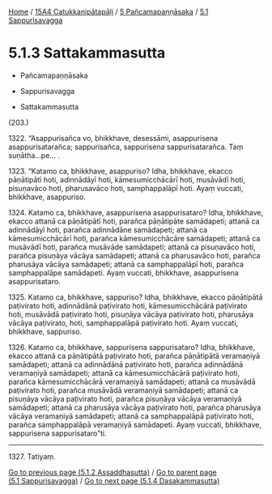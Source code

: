 
[Home](/) / [15A4 Catukkanipātapāḷi](../...md) / [5 Pañcamapaṇṇāsaka](...md) / [5.1 Sappurisavagga](../15A4/5/5.1.md)

# 5.1.3 Sattakammasutta

* Pañcamapaṇṇāsaka

* Sappurisavagga

* Sattakammasutta

(203.)

1322\. “Asappurisañca vo, bhikkhave, desessāmi, asappurisena asappurisatarañca; sappurisañca, sappurisena sappurisatarañca. Taṃ suṇātha…pe… .

1323\. “Katamo ca, bhikkhave, asappuriso? Idha, bhikkhave, ekacco pāṇātipātī hoti, adinnādāyī hoti, kāmesumicchācārī hoti, musāvādī hoti, pisuṇavāco hoti, pharusavāco hoti, samphappalāpī hoti. Ayaṃ vuccati, bhikkhave, asappuriso.

1324\. Katamo ca, bhikkhave, asappurisena asappurisataro? Idha, bhikkhave, ekacco attanā ca pāṇātipātī hoti, parañca pāṇātipāte samādapeti; attanā ca adinnādāyī hoti, parañca adinnādāne samādapeti; attanā ca kāmesumicchācārī hoti, parañca kāmesumicchācāre samādapeti; attanā ca musāvādī hoti, parañca musāvāde samādapeti; attanā ca pisuṇavāco hoti, parañca pisuṇāya vācāya samādapeti; attanā ca pharusavāco hoti, parañca pharusāya vācāya samādapeti; attanā ca samphappalāpī hoti, parañca samphappalāpe samādapeti. Ayaṃ vuccati, bhikkhave, asappurisena asappurisataro.

1325\. Katamo ca, bhikkhave, sappuriso? Idha, bhikkhave, ekacco pāṇātipātā paṭivirato hoti, adinnādānā paṭivirato hoti, kāmesumicchācārā paṭivirato hoti, musāvādā paṭivirato hoti, pisuṇāya vācāya paṭivirato hoti, pharusāya vācāya paṭivirato, hoti, samphappalāpā paṭivirato hoti. Ayaṃ vuccati, bhikkhave, sappuriso.

1326\. Katamo ca, bhikkhave, sappurisena sappurisataro? Idha, bhikkhave, ekacco attanā ca pāṇātipātā paṭivirato hoti, parañca pāṇātipātā veramaṇiyā samādapeti; attanā ca adinnādānā paṭivirato hoti, parañca adinnādānā veramaṇiyā samādapeti; attanā ca kāmesumicchācārā paṭivirato hoti, parañca kāmesumicchācārā veramaṇiyā samādapeti; attanā ca musāvādā paṭivirato hoti, parañca musāvādā veramaṇiyā samādapeti; attanā ca pisuṇāya vācāya paṭivirato hoti, parañca pisuṇāya vācāya veramaṇiyā samādapeti; attanā ca pharusāya vācāya paṭivirato hoti, parañca pharusāya vācāya veramaṇiyā samādapeti; attanā ca samphappalāpā paṭivirato hoti, parañca samphappalāpā veramaṇiyā samādapeti. Ayaṃ vuccati, bhikkhave, sappurisena sappurisataro”ti.

---

1327\. Tatiyaṃ.



[Go to previous page (5.1.2 Assaddhasutta)](5.1.2.md) / [Go to parent page (5.1 Sappurisavagga)](../15A4/5/5.1.md) / [Go to next page (5.1.4 Dasakammasutta)](5.1.4.md)


